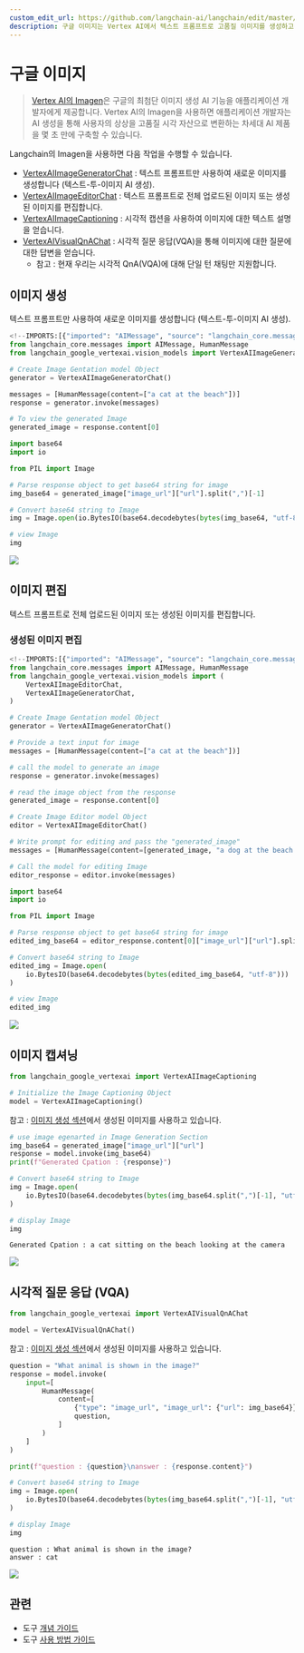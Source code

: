 ```yaml
---
custom_edit_url: https://github.com/langchain-ai/langchain/edit/master/docs/docs/integrations/tools/google_imagen.ipynb
description: 구글 이미지는 Vertex AI에서 텍스트 프롬프트로 고품질 이미지를 생성하고 편집할 수 있는 최첨단 AI 기능을 제공합니다.
---
```


# 구글 이미지

> [Vertex AI의 Imagen](https://cloud.google.com/vertex-ai/generative-ai/docs/image/overview)은 구글의 최첨단 이미지 생성 AI 기능을 애플리케이션 개발자에게 제공합니다. Vertex AI의 Imagen을 사용하면 애플리케이션 개발자는 AI 생성을 통해 사용자의 상상을 고품질 시각 자산으로 변환하는 차세대 AI 제품을 몇 초 만에 구축할 수 있습니다.

Langchain의 Imagen을 사용하면 다음 작업을 수행할 수 있습니다.

- [VertexAIImageGeneratorChat](#image-generation) : 텍스트 프롬프트만 사용하여 새로운 이미지를 생성합니다 (텍스트-투-이미지 AI 생성).
- [VertexAIImageEditorChat](#image-editing) : 텍스트 프롬프트로 전체 업로드된 이미지 또는 생성된 이미지를 편집합니다.
- [VertexAIImageCaptioning](#image-captioning) : 시각적 캡션을 사용하여 이미지에 대한 텍스트 설명을 얻습니다.
- [VertexAIVisualQnAChat](#visual-question-answering-vqa) : 시각적 질문 응답(VQA)을 통해 이미지에 대한 질문에 대한 답변을 얻습니다.
  * 참고 : 현재 우리는 시각적 QnA(VQA)에 대해 단일 턴 채팅만 지원합니다.

## 이미지 생성
텍스트 프롬프트만 사용하여 새로운 이미지를 생성합니다 (텍스트-투-이미지 AI 생성).

```python
<!--IMPORTS:[{"imported": "AIMessage", "source": "langchain_core.messages", "docs": "https://api.python.langchain.com/en/latest/messages/langchain_core.messages.ai.AIMessage.html", "title": "Google Imagen"}, {"imported": "HumanMessage", "source": "langchain_core.messages", "docs": "https://api.python.langchain.com/en/latest/messages/langchain_core.messages.human.HumanMessage.html", "title": "Google Imagen"}]-->
from langchain_core.messages import AIMessage, HumanMessage
from langchain_google_vertexai.vision_models import VertexAIImageGeneratorChat
```


```python
# Create Image Gentation model Object
generator = VertexAIImageGeneratorChat()
```


```python
messages = [HumanMessage(content=["a cat at the beach"])]
response = generator.invoke(messages)
```


```python
# To view the generated Image
generated_image = response.content[0]
```


```python
import base64
import io

from PIL import Image

# Parse response object to get base64 string for image
img_base64 = generated_image["image_url"]["url"].split(",")[-1]

# Convert base64 string to Image
img = Image.open(io.BytesIO(base64.decodebytes(bytes(img_base64, "utf-8"))))

# view Image
img
```


![](/img/e76fbff9938a3435103e20a32884e775.png)

## 이미지 편집
텍스트 프롬프트로 전체 업로드된 이미지 또는 생성된 이미지를 편집합니다.

### 생성된 이미지 편집

```python
<!--IMPORTS:[{"imported": "AIMessage", "source": "langchain_core.messages", "docs": "https://api.python.langchain.com/en/latest/messages/langchain_core.messages.ai.AIMessage.html", "title": "Google Imagen"}, {"imported": "HumanMessage", "source": "langchain_core.messages", "docs": "https://api.python.langchain.com/en/latest/messages/langchain_core.messages.human.HumanMessage.html", "title": "Google Imagen"}]-->
from langchain_core.messages import AIMessage, HumanMessage
from langchain_google_vertexai.vision_models import (
    VertexAIImageEditorChat,
    VertexAIImageGeneratorChat,
)
```


```python
# Create Image Gentation model Object
generator = VertexAIImageGeneratorChat()

# Provide a text input for image
messages = [HumanMessage(content=["a cat at the beach"])]

# call the model to generate an image
response = generator.invoke(messages)

# read the image object from the response
generated_image = response.content[0]
```


```python
# Create Image Editor model Object
editor = VertexAIImageEditorChat()
```


```python
# Write prompt for editing and pass the "generated_image"
messages = [HumanMessage(content=[generated_image, "a dog at the beach "])]

# Call the model for editing Image
editor_response = editor.invoke(messages)
```


```python
import base64
import io

from PIL import Image

# Parse response object to get base64 string for image
edited_img_base64 = editor_response.content[0]["image_url"]["url"].split(",")[-1]

# Convert base64 string to Image
edited_img = Image.open(
    io.BytesIO(base64.decodebytes(bytes(edited_img_base64, "utf-8")))
)

# view Image
edited_img
```


![](/img/d0f2fe028cdc86a81c8941731cc1e63f.png)

## 이미지 캡셔닝

```python
from langchain_google_vertexai import VertexAIImageCaptioning

# Initialize the Image Captioning Object
model = VertexAIImageCaptioning()
```


참고 : [이미지 생성 섹션](#image-generation)에서 생성된 이미지를 사용하고 있습니다.

```python
# use image egenarted in Image Generation Section
img_base64 = generated_image["image_url"]["url"]
response = model.invoke(img_base64)
print(f"Generated Cpation : {response}")

# Convert base64 string to Image
img = Image.open(
    io.BytesIO(base64.decodebytes(bytes(img_base64.split(",")[-1], "utf-8")))
)

# display Image
img
```

```output
Generated Cpation : a cat sitting on the beach looking at the camera
```


![](/img/41e1ec2a77baa5b8e990268a2cf510f5.png)

## 시각적 질문 응답 (VQA)

```python
from langchain_google_vertexai import VertexAIVisualQnAChat

model = VertexAIVisualQnAChat()
```


참고 : [이미지 생성 섹션](#image-generation)에서 생성된 이미지를 사용하고 있습니다.

```python
question = "What animal is shown in the image?"
response = model.invoke(
    input=[
        HumanMessage(
            content=[
                {"type": "image_url", "image_url": {"url": img_base64}},
                question,
            ]
        )
    ]
)

print(f"question : {question}\nanswer : {response.content}")

# Convert base64 string to Image
img = Image.open(
    io.BytesIO(base64.decodebytes(bytes(img_base64.split(",")[-1], "utf-8")))
)

# display Image
img
```

```output
question : What animal is shown in the image?
answer : cat
```


![](/img/41e1ec2a77baa5b8e990268a2cf510f5.png)

## 관련

- 도구 [개념 가이드](/docs/concepts/#tools)
- 도구 [사용 방법 가이드](/docs/how_to/#tools)